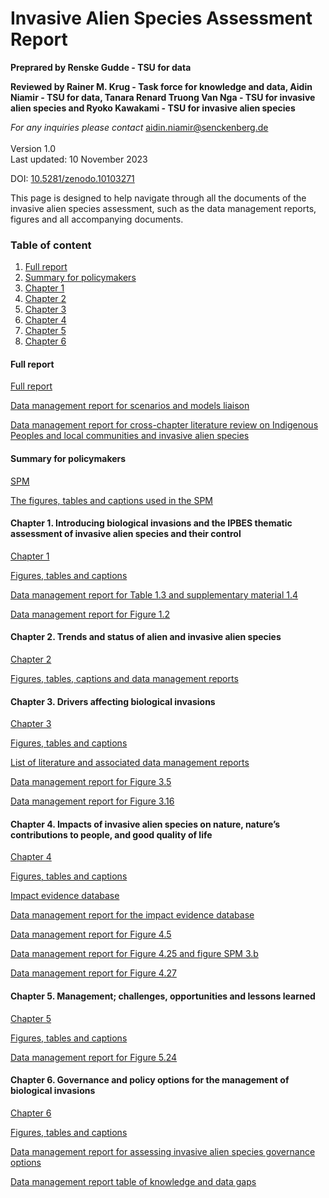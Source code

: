 # Invasive Alien Species Assessment Report

**Preprared by Renske Gudde - TSU for data**

**Reviewed by Rainer M. Krug - Task force for knowledge and data, Aidin Niamir - TSU for data, Tanara Renard Truong Van Nga - TSU for invasive alien species and Ryoko Kawakami - TSU for invasive alien species**

_For any inquiries please contact_ [aidin.niamir@senckenberg.de](mailto:aidin.niamir@senckenberg.de)\
\
Version 1.0\
Last updated: 10 November 2023

DOI: [10.5281/zenodo.10103271](https://zenodo.org/doi/10.5281/zenodo.10103271)

This page is designed to help navigate through all the documents of the invasive alien species assessment, such as the data management reports, figures and all accompanying documents.

### Table of content

1. [Full report](invasive-alien-species-assessment-report.md#full-report)
2. [Summary for policymakers](invasive-alien-species-assessment-report.md#summary-for-policymakers)
3. [Chapter 1](invasive-alien-species-assessment-report.md#chapter-1.-introducing-biological-invasions-and-the-ipbes-thematic-assessment-of-invasive-alien-spec)
4. [Chapter 2](invasive-alien-species-assessment-report.md#chapter-2.-trends-and-status-of-alien-and-invasive-alien-species)
5. [Chapter 3](invasive-alien-species-assessment-report.md#chapter-3.-drivers-affecting-biological-invasions)
6. [Chapter 4](invasive-alien-species-assessment-report.md#chapter-4.-impacts-of-invasive-alien-species-on-nature-natures-contributions-to-people-and-good-qual)
7. [Chapter 5](invasive-alien-species-assessment-report.md#chapter-5.-management-challenges-opportunities-and-lessons-learned)
8. [Chapter 6](invasive-alien-species-assessment-report.md#chapter-6.-governance-and-policy-options-for-the-management-of-biological-invasions)

#### **Full report**

[Full report](https://doi.org/10.5281/zenodo.7430682)

[Data management report for scenarios and models liaison](https://doi.org/10.5281/zenodo.5706520)

[Data management report for cross-chapter literature review on Indigenous Peoples and local communities and invasive alien species](https://doi.org/10.5281/zenodo.5760266)

#### **Summary for policymakers**

[SPM](https://doi.org/10.5281/zenodo.7430692)

[The figures, tables and captions used in the SPM](https://doi.org/10.5281/zenodo.8045527)

#### **Chapter 1. Introducing biological invasions and the IPBES thematic assessment of invasive alien species and their control**

[Chapter 1](https://doi.org/10.5281/zenodo.7430723)

[Figures, tables and captions](https://doi.org/10.5281/zenodo.8041593)

[Data management report for Table 1.3 and supplementary material 1.4](https://doi.org/10.5281/zenodo.5518254)

[Data management report for Figure 1.2](https://doi.org/10.5281/zenodo.7560099)

#### **Chapter 2. Trends and status of alien and invasive alien species**

[Chapter 2](https://doi.org/10.5281/zenodo.7430725)

[Figures, tables, captions and data management reports](https://doi.org/10.5281/zenodo.7615582)

#### **Chapter 3. Drivers affecting biological invasions**

[Chapter 3](https://doi.org/10.5281/zenodo.7430727)

[Figures, tables and captions](https://doi.org/10.5281/zenodo.8045887)

[List of literature and associated data management reports](https://doi.org/10.5281/zenodo.5529309)

[Data management report for Figure 3.5](http://doi.org/10.5281/zenodo.7861123)

[Data management report for Figure 3.16](http://doi.org/10.5281/zenodo.7861139)

#### **Chapter 4. Impacts of invasive alien species on nature, nature’s contributions to people, and good quality of life**

[Chapter 4](https://doi.org/10.5281/zenodo.7430731)

[Figures, tables and captions](https://doi.org/10.5281/zenodo.8046326)

[Impact evidence database](https://doi.org/10.5281/zenodo.5706616)

[Data management report for the impact evidence database](https://doi.org/10.5281/zenodo.5766069)

[Data management report for Figure 4.5](https://doi.org/10.5281/zenodo.5762737)

[Data management report for Figure 4.25 and figure SPM 3.b](https://doi.org/10.5281/zenodo.7857828)

[Data management report for Figure 4.27](https://doi.org/10.5281/zenodo.8231570)

#### **Chapter 5. Management; challenges, opportunities and lessons learned**

[Chapter 5](https://doi.org/10.5281/zenodo.7430733)

[Figures, tables and captions](https://doi.org/10.5281/zenodo.8046424)

[Data management report for Figure 5.24](https://doi.org/10.5281/zenodo.7858651)

#### **Chapter 6. Governance and policy options for the management of biological invasions**

[Chapter 6](https://doi.org/10.5281/zenodo.7430747)

[Figures, tables and captions](https://doi.org/10.5281/zenodo.8046442)

[Data management report for assessing invasive alien species governance options](https://doi.org/10.5281/zenodo.5762739)

[Data management report table of knowledge and data gaps](https://doi.org/10.5281/zenodo.7840018)

